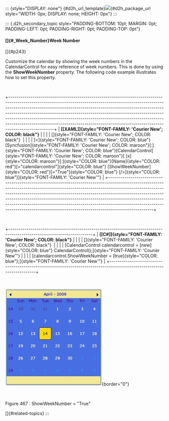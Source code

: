 ::: {style="DISPLAY: none"}
[](ms-xhelp:///?Id=d2h_url_template){#d2h_url_template}![](!package_url!){#d2h_package_url style="WIDTH: 0px; DISPLAY: none; HEIGHT: 0px"}
:::

::: {.d2h_secondary_topic style="PADDING-BOTTOM: 10pt; MARGIN: 0pt; PADDING-LEFT: 0pt; PADDING-RIGHT: 0pt; PADDING-TOP: 0pt"}
#### []{#_Week_Number}Week Number

[]{#p243} 

Customize the calendar by showing the week numbers in the CalendarControl for easy reference of week numbers. This is done by using the **ShowWeekNumber** property. The following code example illustrates how to set this property.

 

+----------------------------------------------------------------------------------------------------------------------------------------------------------------------------------------------------------------------------------------------------------------------------------------------------------------------------------------------------------------------------------------------------------------------------------------------------------------------------------------------------------+
| **[\[XAML\]]{style="FONT-FAMILY: 'Courier New'; COLOR: black"}**                                                                                                                                                                                                                                                                                                                                                                                                                                         |
|                                                                                                                                                                                                                                                                                                                                                                                                                                                                                                          |
| []{style="FONT-FAMILY: 'Courier New'; COLOR: black"}                                                                                                                                                                                                                                                                                                                                                                                                                                                     |
|                                                                                                                                                                                                                                                                                                                                                                                                                                                                                                          |
| [\<]{style="FONT-FAMILY: 'Courier New'; COLOR: blue"}[Syncfusion]{style="FONT-FAMILY: 'Courier New'; COLOR: maroon"}[:]{style="FONT-FAMILY: 'Courier New'; COLOR: blue"}[CalendarControl]{style="FONT-FAMILY: 'Courier New'; COLOR: maroon"}[ [x]{style="COLOR: maroon"}[:]{style="COLOR: blue"}[Name]{style="COLOR: red"}[="calendarcontrol"]{style="COLOR: blue"} [ShowWeekNumber]{style="COLOR: red"}[=\"True\"]{style="COLOR: blue"} [/\>]{style="COLOR: blue"}]{style="FONT-FAMILY: 'Courier New'"} |
+----------------------------------------------------------------------------------------------------------------------------------------------------------------------------------------------------------------------------------------------------------------------------------------------------------------------------------------------------------------------------------------------------------------------------------------------------------------------------------------------------------+

 

+-----------------------------------------------------------------------------------------------------------------------+
| **[\[C#\]]{style="FONT-FAMILY: 'Courier New'; COLOR: black"}**                                                        |
|                                                                                                                       |
| []{style="FONT-FAMILY: 'Courier New'; COLOR: black"}                                                                  |
|                                                                                                                       |
| [CalendarControl calendarcontrol = [new]{style="COLOR: blue"} CalendarControl();]{style="FONT-FAMILY: 'Courier New'"} |
|                                                                                                                       |
| [calendarcontrol.ShowWeekNumber = [true]{style="COLOR: blue"};]{style="FONT-FAMILY: 'Courier New'"}                   |
+-----------------------------------------------------------------------------------------------------------------------+

 

![](../ImagesExt/image261_383.jpg){border="0"}

 

Figure 467 : ShowWeekNumber = \"True\"

[]{#related-topics}
:::
